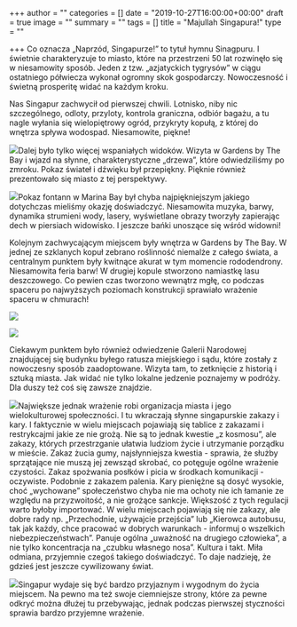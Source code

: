 +++
author = ""
categories = []
date = "2019-10-27T16:00:00+00:00"
draft = true
image = ""
summary = ""
tags = []
title = "Majullah Singapura!"
type = ""

+++
Co oznacza „Naprzód, Singapurze!” to tytuł hymnu Sinagpuru. I świetnie charakteryzuje to miasto, które na przestrzeni 50 lat rozwinęło się w niesamowity sposób. Jeden z tzw. „azjatyckich tygrysów” w ciągu ostatniego półwiecza wykonał ogromny skok gospodarczy. Nowoczesność i świetną prosperitę widać na każdym kroku.

Nas Singapur zachwycił od pierwszej chwili. Lotnisko, niby nic szczególnego, odloty, przyloty, kontrola graniczna, odbiór bagażu, a tu nagle wyłania się wielopiętrowy ogród, przykryty kopułą, z której do wnętrza spływa wodospad. Niesamowite, piękne!

![](/uploads/20191020_160704-1.jpg)Dalej było tylko więcej wspaniałych widoków. Wizyta w Gardens by The Bay i wjazd na słynne, charakterystyczne „drzewa”, które odwiedziliśmy po zmroku. Pokaz świateł i dźwięku był przepiękny. Pięknie również prezentowało się miasto z tej perspektywy.

![](/uploads/ASI_0727.jpg)Pokaz fontann w Marina Bay był chyba najpiękniejszym jakiego dotychczas mieliśmy okazję doświadczyć. Niesamowita muzyka, barwy, dynamika strumieni wody, lasery, wyświetlane obrazy tworzyły zapierając dech w piersiach widowisko. I jeszcze bańki unoszące się wśród widowni!

Kolejnym zachwycającym miejscem były wnętrza w Gardens by The Bay. W jednej ze szklanych kopuł zebrano roślinność niemalże z całego świata, a centralnym punktem były kwitnące akurat w tym momencie rododendrony. Niesamowita feria barw! W drugiej kopule stworzono namiastkę lasu deszczowego. Co pewien czas tworzono wewnątrz mgłę, co podczas spaceru po najwyższych poziomach konstrukcji sprawiało wrażenie spaceru w chmurach! 

![](/uploads/ASI_0822-1.jpg)

![](/uploads/ASI_0846.jpg)

Ciekawym punktem było również odwiedzenie Galerii Narodowej znajdującej się budynku byłego ratusza miejskiego i sądu, które zostały z nowoczesny sposób zaadoptowane. Wizyta tam, to zetknięcie z historią i sztuką miasta. Jak widać nie tylko lokalne jedzenie poznajemy w podróży. Dla duszy też coś się zawsze znajdzie. 

![](/uploads/ASI_0694.jpg)Największe jednak wrażenie robi organizacja miasta i jego wielokulturowej społeczności. I tu wkraczają słynne singapurskie zakazy i kary. I faktycznie w wielu miejscach pojawiają się tablice z zakazami i restrykcajmi jakie ze nie grożą. Nie są to jednak kwestie „z kosmosu”, ale zakazy, których przestrzganie ułatwia ludziom życie i utrzymanie porządku w mieście. Zakaz żucia gumy, najsłynniejsza kwestia - sprawia, że służby sprzątające nie muszą jej zewsząd skrobać, co potęguje ogólne wrażenie czystości. Zakaz spożwania posłków i picia w środkach komunikacji - oczywiste. Podobnie z zakazem palenia. Kary pieniężne są dosyć wysokie, choć „wychowane” społeczeństwo chyba nie ma ochoty nie ich łamanie ze względu na przyzwoitość, a nie grożące sankcje. Większość z tych regulacji warto byłoby importować. W wielu miejscach pojawiają się nie zakazy, ale dobre rady np. „Przechodnie, używajcie przejścia” lub „Kierowca autobusu, tak jak każdy, chce pracować w dobrych warunkach - informuj o wszelkich niebezpieczeństwach”.  Panuje ogólna „uważność na drugiego człowieka”, a nie tylko koncentracja na „czubku własnego nosa”. Kultura i takt. Miła odmiana, przyjemnie czegoś takiego doświadczyć. To daje nadzieję, że gdzieś jest jeszcze cywilizowany świat.  

![](/uploads/20191024_195034.jpg)Singapur wydaje się być bardzo przyjaznym i wygodnym do życia miejscem. Na pewno  ma też swoje ciemniejsze strony, które za pewne odkryć można dłużej tu przebywając, jednak podczas pierwszej styczności sprawia bardzo przyjemne wrażenie.